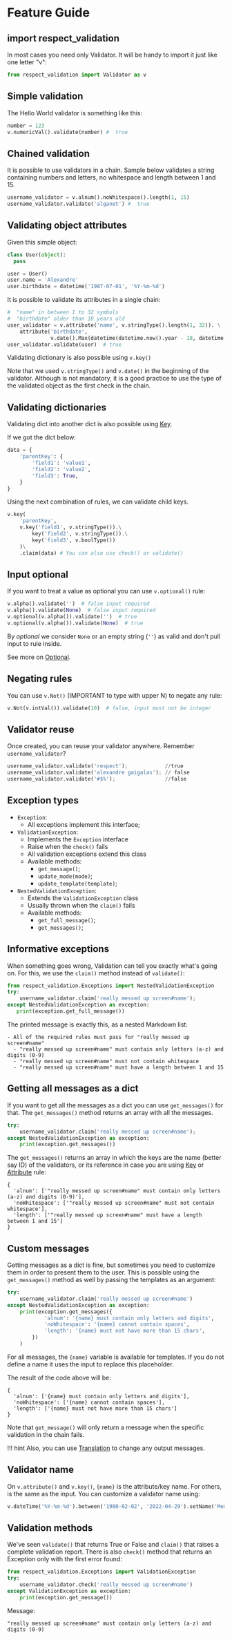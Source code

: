 # Feature Guide

## import respect_validation

In most cases you need only Validator. It will be handy to import it just like one letter "v":

```python
from respect_validation import Validator as v
```

## Simple validation

The Hello World validator is something like this:

```python
number = 123
v.numericVal().validate(number) #  true
```

## Chained validation

It is possible to use validators in a chain. Sample below validates a string
containing numbers and letters, no whitespace and length between 1 and 15.

```python
username_validator = v.alnum().noWhitespace().length(1, 15)
username_validator.validate('alganet') #  true
```

## Validating object attributes

Given this simple object:

```python
class User(object):
  pass

user = User()
user.name = 'Alexandre'
user.birthdate = datetime('1987-07-01', '%Y-%m-%d')
```

It is possible to validate its attributes in a single chain:

```python
#  "name" in between 1 to 32 symbols
#  "birthdate" older than 18 years old
user_validator = v.attribute('name', v.stringType().length(1, 32)). \
    attribute('birthdate',
              v.date().Max(datetime(datetime.now().year - 18, datetime.now().month, datetime.now().day)))
user_validator.validate(user)  # true
```

Validating dictionary is also possible using `v.key()`

Note that we used `v.stringType()` and `v.date()` in the beginning of the validator.
Although is not mandatory, it is a good practice to use the type of the
validated object as the first check in the chain.

## Validating dictionaries

Validating dict into another dict is also possible using [Key](rules/Key.md).

If we got the dict below:

```python
data = {
    'parentKey': {
        'field1': 'value1',
        'field2': 'value2',
        'field3': True,
    }
}
```

Using the next combination of rules, we can validate child keys.

```python
v.key(
    'parentKey',
    v.key('field1', v.stringType()).\
        key('field2', v.stringType()).\
        key('field3', v.boolType())
    )\
    .claim(data) # You can also use check() or validate()
```

## Input optional

If you want to treat a value as optional you can use `v.optional()` rule:

```python
v.alpha().validate('')  # false input required
v.alpha().validate(None)  # false input required
v.optional(v.alpha()).validate('')  # true
v.optional(v.alpha()).validate(None)  # true
```

By _optional_ we consider `None` or an empty string (`''`) as valid and don't pull input to rule inside.

See more on [Optional](rules/Optional.md).

## Negating rules

You can use `v.Not()` (IMPORTANT to type with upper N) to negate any rule:

```python
v.Not(v.intVal()).validate(10)  # false, input must not be integer
```

## Validator reuse

Once created, you can reuse your validator anywhere. Remember `username_validator`?

```python
username_validator.validate('respect');            //true
username_validator.validate('alexandre gaigalas'); // false
username_validator.validate('#$%');                //false
```

## Exception types

- `Exception`:
  - All exceptions implement this interface;
- `ValidationException`:
  - Implements the `Exception` interface
  - Raise when the `check()` fails
  - All validation exceptions extend this class
  - Available methods:
    - `get_message()`;
    - `update_mode(mode)`;
    - `update_template(template)`;
- `NestedValidationException`:
  - Extends the `ValidationException` class
  - Usually thrown when the `claim()` fails
  - Available methods:
    - `get_full_message()`;
    - `get_messages()`;

## Informative exceptions

When something goes wrong, Validation can tell you exactly what's going on. For this,
we use the `claim()` method instead of `validate()`:

```python
from respect_validation.Exceptions import NestedValidationException
try:
    username_validator.claim('really messed up screen#name');
except NestedValidationException as exception:
   print(exception.get_full_message())
```

The printed message is exactly this, as a nested Markdown list:

```no-highlight
- All of the required rules must pass for "really messed up screen#name"
  - "really messed up screen#name" must contain only letters (a-z) and digits (0-9)
  - "really messed up screen#name" must not contain whitespace
  - "really messed up screen#name" must have a length between 1 and 15
```

## Getting all messages as a dict

If you want to get all the messages as a dict you can use `get_messages()` for
that. The `get_messages()` method returns an array with all the messages.

```python
try:
    username_validator.claim('really messed up screen#name');
except NestedValidationException as exception:
    print(exception.get_messages())
```

The `get_messages()` returns an array in which the keys are the name (better say ID) of the
validators, or its reference in case you are using [Key](rules/Key.md) or
[Attribute](rules/Attribute.md) rule:

```no-highlight
{
  'alnum': ['"really messed up screen#name" must contain only letters (a-z) and digits (0-9)'], 
  'noWhitespace': ['"really messed up screen#name" must not contain whitespace'], 
  'length': ['"really messed up screen#name" must have a length between 1 and 15']
}
```

## Custom messages

Getting messages as a dict is fine, but sometimes you need to customize them
in order to present them to the user. This is possible using the `get_messages()`
method as well by passing the templates as an argument:

```python
try:
    username_validator.claim('really messed up screen#name')
except NestedValidationException as exception:
    print(exception.get_messages({
            'alnum': '{name} must contain only letters and digits',
            'noWhitespace': '{name} cannot contain spaces',
            'length': '{name} must not have more than 15 chars',
        })
    )
```

For all messages, the `{name}` variable is available for templates. If you do
not define a name it uses the input to replace this placeholder.

The result of the code above will be:

```no-highlight
{
  'alnum': ['{name} must contain only letters and digits'], 
  'noWhitespace': ['{name} cannot contain spaces'], 
  'length': ['{name} must not have more than 15 chars']
}
```

Note that `get_message()` will only return a message when the specific validation
in the chain fails.

!!! hint
    Also, you can use [Translation](./translation.md) to change any output messages.

## Validator name

On `v.attribute()` and `v.key()`, `{name}` is the attribute/key name. For others,
is the same as the input. You can customize a validator name using:

```python
v.dateTime('%Y-%m-%d').between('1980-02-02', '2022-04-29').setName('Member Since');
```

## Validation methods

We've seen `validate()` that returns True or False and `claim()` that raises a complete
validation report. There is also `check()` method that returns an Exception
only with the first error found:

```python
from respect_validation.Exceptions import ValidationException
try:
    username_validator.check('really messed up screen#name')
except ValidationException as exception:
    print(exception.get_message())
```

Message:

```no-highlight
"really messed up screen#name" must contain only letters (a-z) and digits (0-9)
```